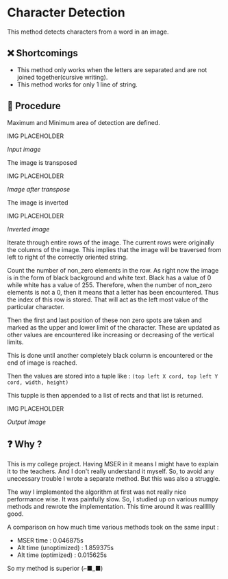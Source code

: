 # Character Detection

This method detects characters from a word in an image.

## ❌ Shortcomings

- This method only works when the letters are separated and are not joined together(cursive writing).
- This method works for only 1 line of string.

## 🔧 Procedure

Maximum and Minimum area of detection are defined.

IMG PLACEHOLDER

<i>Input image</i>

The image is transposed

IMG PLACEHOLDER

<i>Image after transpose</i>

The image is inverted

IMG PLACEHOLDER

<i>Inverted image</i>

Iterate through entire rows of the image. The current rows were originally the columns of the image. This implies that the image will be traversed from left to right of the correctly oriented string.

Count the number of non_zero elements in the row. As right now the image is in the form of black background and white text. Black has a value of 0 while white has a value of 255. Therefore, when the number of non_zero elements is not a 0, then it means that a letter has been encountered. Thus the index of this row is stored. That will act as the left most value of the particular character.

Then the first and last position of these non zero spots are taken and marked as the upper and lower limit of the character. These are updated as other values are encountered like increasing or decreasing of the vertical limits.

This is done until another completely black column is encountered or the end of image is reached.

Then the values are stored into a tuple like : `(top left X cord, top left Y cord, width, height)`

This tupple is then appended to a list of rects and that list is returned.

IMG PLACEHOLDER

<i>Output Image</i>

## ❓ Why ?

This is my college project. Having MSER in it means I might have to explain it to the teachers. And I don't really understand it myself. So, to avoid any unecessary trouble I wrote a separate method. But this was also a struggle.

The way I implemented the algorithm at first was not really nice performance wise. It was painfully slow. So, I studied up on various numpy methods and rewrote the implementation. This time around it was realllllly good.

A comparison on how much time various methods took on the same input : 

- MSER time : 0.046875s
- Alt time (unoptimized) : 1.859375s
- Alt time (optimized) : 0.015625s

So my method is superior (⌐■_■)